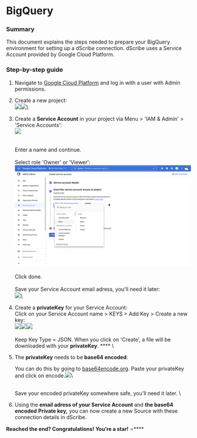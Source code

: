 # BigQuery

### Summary

This document explains the steps needed to prepare your BigQuery environment for setting up a dScribe connection. dScribe uses a Service Account provided by Google Cloud Platform.

### Step-by-step guide

1. Navigate to [Google Cloud Platform](https://console.cloud.google.com) and log in with a user with Admin permissions.
2. Create a new project: \
   ![](../../.gitbook/assets/googledrive\_createProject.png)![](../../.gitbook/assets/googledrive\_createProject2.png)\

3.  Create a **Service Account** in your project via Menu > 'IAM & Admin' > 'Service Accounts':\
    ![](../../.gitbook/assets/googledrive\_creatingServiceAccount.png)

    \
    Enter a name and continue.\
    \
    Select role 'Owner' or 'Viewer':\
    ![](<../../.gitbook/assets/Screenshot 2022-03-30 at 13.55.16.png>)\
    \
    Click done.\
    \
    Save your Service Account email adress, you'll need it later:\
    ![](../../.gitbook/assets/googledrive\_createPrivateKey1.png)\

4. Create a **privateKey** for your Service Account:\
   Click on your Service Account name > KEYS > Add Key > Create a new key:\
   ![](../../.gitbook/assets/googledrive\_createPrivateKey1.png)![](../../.gitbook/assets/googledrive\_createPrivateKey2.png)![](../../.gitbook/assets/googledrive\_createPrivateKey3.png)\
   \
   Keep Key Type = JSON. When you click on 'Create', a file will be downloaded with your **privateKey**. **** \

5.  The **privateKey** needs to be **base64 encoded**:

    You can do this by going to [base64encode.org](https://www.base64encode.org). Paste your privateKey and click on encode.![](<../../.gitbook/assets/googledrive\_encodedPrivateKey (1).png>)\


    \
    Save your encoded privateKey somewhere safe, you'll need it later. \

6. Using the **email adress of your Service Account** and **the base64 encoded** **Private key,** you can now create a new Source with these connection details in dScribe.

**Reached the end? Congratulations! You’re a star!** :star:****
